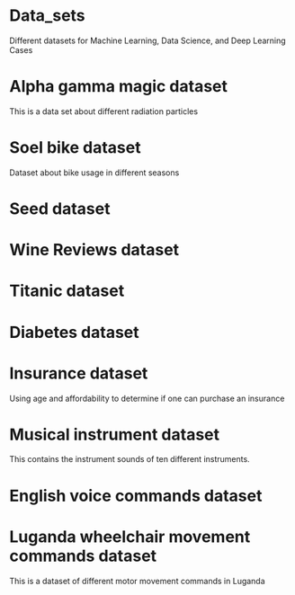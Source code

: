 # Data_sets
Different datasets for Machine Learning, Data Science, and Deep Learning Cases

# Alpha gamma magic dataset
This is a data set about different radiation particles

# Soel bike dataset
Dataset about bike usage in different seasons

# Seed dataset

# Wine Reviews dataset

# Titanic dataset

# Diabetes dataset 

# Insurance dataset
Using age and affordability to determine if one can purchase an insurance

# Musical instrument dataset
This contains the instrument sounds of ten different instruments.

# English voice commands dataset

# Luganda wheelchair movement commands dataset
This is a dataset of different motor movement commands in Luganda


















